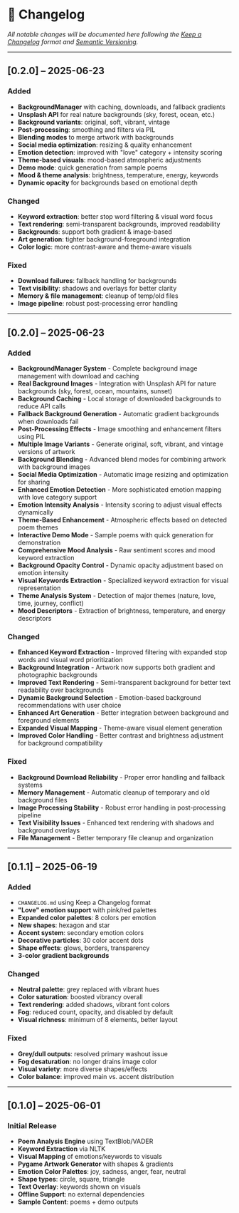 # 📖 Changelog
_All notable changes will be documented here following the [Keep a Changelog](https://keepachangelog.com/en/1.0.0/) format and [Semantic Versioning](https://semver.org/spec/v2.0.0.html)._

---

## [0.2.0] – 2025-06-23

### Added
- **BackgroundManager** with caching, downloads, and fallback gradients
- **Unsplash API** for real nature backgrounds (sky, forest, ocean, etc.)
- **Background variants**: original, soft, vibrant, vintage
- **Post-processing**: smoothing and filters via PIL
- **Blending modes** to merge artwork with backgrounds
- **Social media optimization**: resizing & quality enhancement
- **Emotion detection**: improved with "love" category + intensity scoring
- **Theme-based visuals**: mood-based atmospheric adjustments
- **Demo mode**: quick generation from sample poems
- **Mood & theme analysis**: brightness, temperature, energy, keywords
- **Dynamic opacity** for backgrounds based on emotional depth

### Changed
- **Keyword extraction**: better stop word filtering & visual word focus
- **Text rendering**: semi-transparent backgrounds, improved readability
- **Backgrounds**: support both gradient & image-based
- **Art generation**: tighter background-foreground integration
- **Color logic**: more contrast-aware and theme-aware visuals

### Fixed
- **Download failures**: fallback handling for backgrounds
- **Text visibility**: shadows and overlays for better clarity
- **Memory & file management**: cleanup of temp/old files
- **Image pipeline**: robust post-processing error handling

---

## [0.2.0] – 2025-06-23

### Added
- **BackgroundManager System** - Complete background image management with download and caching
- **Real Background Images** - Integration with Unsplash API for nature backgrounds (sky, forest, ocean, mountains, sunset)
- **Background Caching** - Local storage of downloaded backgrounds to reduce API calls
- **Fallback Background Generation** - Automatic gradient backgrounds when downloads fail
- **Post-Processing Effects** - Image smoothing and enhancement filters using PIL
- **Multiple Image Variants** - Generate original, soft, vibrant, and vintage versions of artwork
- **Background Blending** - Advanced blend modes for combining artwork with background images
- **Social Media Optimization** - Automatic image resizing and optimization for sharing
- **Enhanced Emotion Detection** - More sophisticated emotion mapping with love category support
- **Emotion Intensity Analysis** - Intensity scoring to adjust visual effects dynamically
- **Theme-Based Enhancement** - Atmospheric effects based on detected poem themes
- **Interactive Demo Mode** - Sample poems with quick generation for demonstration
- **Comprehensive Mood Analysis** - Raw sentiment scores and mood keyword extraction
- **Background Opacity Control** - Dynamic opacity adjustment based on emotion intensity
- **Visual Keywords Extraction** - Specialized keyword extraction for visual representation
- **Theme Analysis System** - Detection of major themes (nature, love, time, journey, conflict)
- **Mood Descriptors** - Extraction of brightness, temperature, and energy descriptors

### Changed
- **Enhanced Keyword Extraction** - Improved filtering with expanded stop words and visual word prioritization
- **Background Integration** - Artwork now supports both gradient and photographic backgrounds
- **Improved Text Rendering** - Semi-transparent background for better text readability over backgrounds
- **Dynamic Background Selection** - Emotion-based background recommendations with user choice
- **Enhanced Art Generation** - Better integration between background and foreground elements
- **Expanded Visual Mapping** - Theme-aware visual element generation
- **Improved Color Handling** - Better contrast and brightness adjustment for background compatibility

### Fixed
- **Background Download Reliability** - Proper error handling and fallback systems
- **Memory Management** - Automatic cleanup of temporary and old background files
- **Image Processing Stability** - Robust error handling in post-processing pipeline
- **Text Visibility Issues** - Enhanced text rendering with shadows and background overlays
- **File Management** - Better temporary file cleanup and organization

---

## [0.1.1] – 2025-06-19

### Added
- `CHANGELOG.md` using Keep a Changelog format
- **"Love" emotion support** with pink/red palettes
- **Expanded color palettes**: 8 colors per emotion
- **New shapes**: hexagon and star
- **Accent system**: secondary emotion colors
- **Decorative particles**: 30 color accent dots
- **Shape effects**: glows, borders, transparency
- **3-color gradient backgrounds**

### Changed
- **Neutral palette**: grey replaced with vibrant hues
- **Color saturation**: boosted vibrancy overall
- **Text rendering**: added shadows, vibrant font colors
- **Fog**: reduced count, opacity, and disabled by default
- **Visual richness**: minimum of 8 elements, better layout

### Fixed
- **Grey/dull outputs**: resolved primary washout issue
- **Fog desaturation**: no longer drains image color
- **Visual variety**: more diverse shapes/effects
- **Color balance**: improved main vs. accent distribution

---

## [0.1.0] – 2025-06-01

### Initial Release
- **Poem Analysis Engine** using TextBlob/VADER
- **Keyword Extraction** via NLTK
- **Visual Mapping** of emotions/keywords to visuals
- **Pygame Artwork Generator** with shapes & gradients
- **Emotion Color Palettes**: joy, sadness, anger, fear, neutral
- **Shape types**: circle, square, triangle
- **Text Overlay**: keywords shown on visuals
- **Offline Support**: no external dependencies
- **Sample Content**: poems + demo outputs
